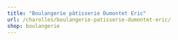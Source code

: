 ```yaml
---
title: "Boulangerie pâtisserie Dumontet Eric"
url: /charolles/boulangerie-patisserie-dumontet-eric/
shop: boulangerie
---
```

